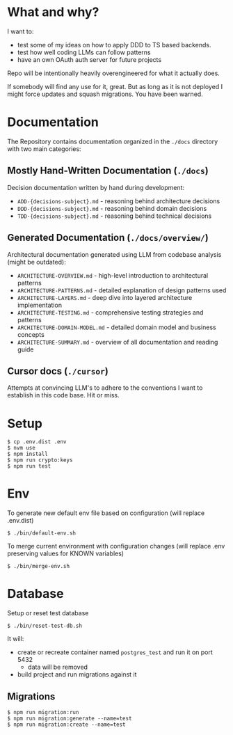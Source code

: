 # What and why? 

I want to:
- test some of my ideas on how to apply DDD to TS based backends.
- test how well coding LLMs can follow patterns
- have an own OAuth auth server for future projects 

Repo will be intentionally heavily overengineered for what it actually does.

If somebody will find any use for it, great. But as long as it is not deployed I might force updates and squash migrations. You have been warned.  

# Documentation 

The Repository contains documentation organized in the `./docs` directory with two main categories:

## Mostly Hand-Written Documentation (`./docs`)

Decision documentation written by hand during development:
* `ADD-{decisions-subject}.md` - reasoning behind architecture decisions 
* `DDD-{decisions-subject}.md` - reasoning behind domain decisions 
* `TDD-{decisions-subject}.md` - reasoning behind technical decisions

## Generated Documentation (`./docs/overview/`)

Architectural documentation generated using LLM from codebase analysis (might be outdated):
* `ARCHITECTURE-OVERVIEW.md` - high-level introduction to architectural patterns
* `ARCHITECTURE-PATTERNS.md` - detailed explanation of design patterns used
* `ARCHITECTURE-LAYERS.md` - deep dive into layered architecture implementation
* `ARCHITECTURE-TESTING.md` - comprehensive testing strategies and patterns
* `ARCHITECTURE-DOMAIN-MODEL.md` - detailed domain model and business concepts
* `ARCHITECTURE-SUMMARY.md` - overview of all documentation and reading guide

## Cursor docs (`./cursor`)

Attempts at convincing LLM's to adhere to the conventions I want to establish in this code base. Hit or miss. 


# Setup
```shell
$ cp .env.dist .env
$ nvm use 
$ npm install 
$ npm run crypto:keys
$ npm run test
```

# Env
To generate new default env file based on configuration (will replace .env.dist)
```shell
$ ./bin/default-env.sh
```

To merge current environment with configuration changes (will replace .env preserving values for KNOWN variables)
```shell
$ ./bin/merge-env.sh
```

# Database

Setup or reset test database
```shell
$ ./bin/reset-test-db.sh
```
It will: 
* create or recreate container named `postgres_test` and run it on port 5432
  * data will be removed 
* build project and run migrations against it

## Migrations 
```shell
$ npm run migration:run
$ npm run migration:generate --name=test
$ npm run migration:create --name=test
```